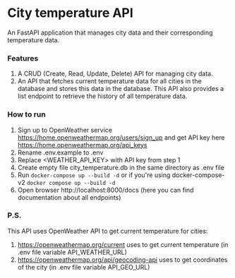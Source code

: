 # City temperature API

An FastAPI application that manages city data and their corresponding temperature data.

### Features
1. A CRUD (Create, Read, Update, Delete) API for managing city data.
2. An API that fetches current temperature data for all cities in the database and stores this data in the database. This API also provides a list endpoint to retrieve the history of all temperature data.

### How to run
1. Sign up to OpenWeather service https://home.openweathermap.org/users/sign_up and get API key here https://home.openweathermap.org/api_keys
2. Rename .env.example to .env
3. Replace <WEATHER_API_KEY> with API key from step 1
4. Create empty file city_temperature.db in the same directory as .env file
5. Run `docker-compose up --build -d` or if you're using docker-compose-v2 `docker compose up --build -d`
6. Open browser http://localhost:8000/docs (here you can find documentation about all endpoints)

### P.S.
This API uses OpenWeather API to get current temperature for cities:
1. https://openweathermap.org/current uses to get current temperature (in .env file variable API_WEATHER_URL)
2. https://openweathermap.org/api/geocoding-api uses to get coordinates of the city (in .env file variable API_GEO_URL)